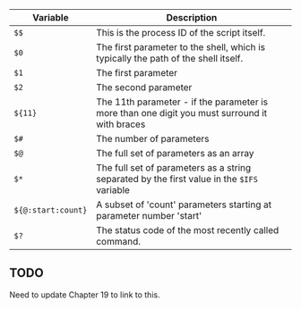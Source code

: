| Variable           | Description                                                                                   |
|--------------------|-----------------------------------------------------------------------------------------------|
| `$$`               | This is the process ID of the script itself.                                                  |
| `$0`               | The first parameter to the shell, which is typically the path of the shell itself.            |
| `$1`               | The first parameter                                                                           |
| `$2`               | The second parameter                                                                          |
| `${11}`            | The 11th parameter - if the parameter is more than one digit you must surround it with braces |
| `$#`               | The number of parameters                                                                      |
| `$@`               | The full set of parameters as an array                                                        |
| `$*`               | The full set of parameters as a string separated by the first value in the `$IFS` variable    |
| `${@:start:count}` | A subset of 'count' parameters starting at parameter number 'start'                           |
| `$?`               | The status code of the most recently called command.                                          |

## TODO

Need to update Chapter 19 to link to this.
